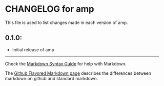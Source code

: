 # CHANGELOG for amp

This file is used to list changes made in each version of amp.

## 0.1.0:

* Initial release of amp

- - -
Check the [Markdown Syntax Guide](http://daringfireball.net/projects/markdown/syntax) for help with Markdown.

The [Github Flavored Markdown page](http://github.github.com/github-flavored-markdown/) describes the differences between markdown on github and standard markdown.
